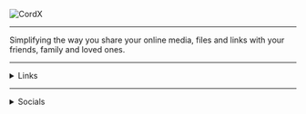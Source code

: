 ![CordX](https://cordx.lol/assets/banner.png)

---

Simplifying the way you share your online media, files and links with your friends, family and loved ones.

---

<details>
    <summary>Links</summary>
    <div>
        <samp>
            <h2 align="center">Our website, docs and status page links:</h2>
            <p align="center">
                <a href="https://cordx.lol" target="blank">
                    <img src="https://img.shields.io/badge/website-%215d6e.svg?style=for-the-badge&logo=http&logoColor=white" height="30" />
                </a>
                <a href="https://cordx.instatus.com" target="blank">
                    <img src="https://img.shields.io/badge/status-%215d6e.svg?style=for-the-badge&logo=http&logoColor=white" height="30" />
                </a>
                <a href="https://docs.cordx.lol" target="blank">
                    <img src="https://img.shields.io/badge/documentation-%215d6e.svg?style=for-the-badge&logo=http&logoColor=white" height="30" />
                </a>
            </p>
        </samp>
    </div>
</details>

---

<details>
    <summary>Socials</summary>
    <div>
        <samp>
            <h2 align="center">Our social media links:</h2>
            <p align="center">
                <a href="https://twitter.com/HeyCordX" target="blank">
                    <img src="https://img.shields.io/badge/twitter-%231DA1F2.svg?style=for-the-badge&logo=twitter&logoColor=white" height="30" />
                </a>
                <a href="https://discord.gg/r78bkXWKYS" target="blank">
                    <img src="https://img.shields.io/badge/discord-%215d6e.svg?style=for-the-badge&logo=discord&logoColor=white" height="30" />
                </a>
                <a href="https://github.com/CordXApp" target="blank">
                    <img src="https://img.shields.io/badge/github-%231DA1F2.svg?style=for-the-badge&logo=github&logoColor=white" height="30" />
                </a>
            </p>
        </samp>
    </div>
</details>
